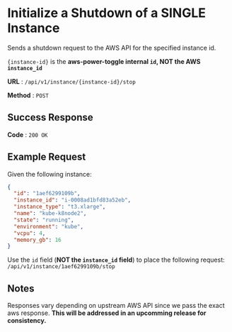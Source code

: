# Initialize a Shutdown of a SINGLE Instance

Sends a shutdown request to the AWS API for the specified instance id.

`{instance-id}` is the **aws-power-toggle internal `id`, NOT the AWS `instance_id`**

**URL** : `/api/v1/instance/{instance-id}/stop`

**Method** : `POST`

## Success Response

**Code** : `200 OK`

## Example Request

Given the following instance:
```json
{
  "id": "1aef6299109b",
  "instance_id": "i-0008ad1bfd83a52eb",
  "instance_type": "t3.xlarge",
  "name": "kube-k8node2",
  "state": "running",
  "environment": "kube",
  "vcpu": 4,
  "memory_gb": 16
}
```

Use the `id` field (**NOT the `instance_id` field**) to place the following request:
`/api/v1/instance/1aef6299109b/stop`

## Notes

Responses vary depending on upstream AWS API
since we pass the exact aws response.
**This will be addressed in an upcomming release for consistency.**
